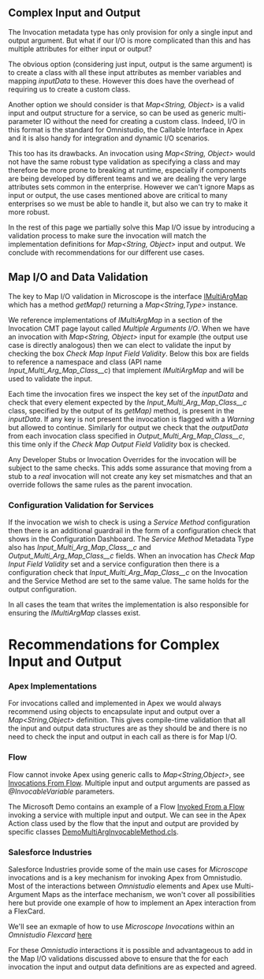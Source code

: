 ## Complex Input and Output

The Invocation metadata type has only provision for only a single input and output argument. But what if our I/O is more complicated than this and has multiple attributes for either input or output? 

The obvious option (considering just input, output is the same argument) is to create a class with all these input attributes as member variables and mapping *inputData* to these. However this does have the overhead of requiring us to create a custom class.

Another option we should consider is that *Map<String, Object>* is a valid input and output structure for a service, so can be used as generic multi-parameter IO without the need for creating a custom class. 
Indeed, I/O in this format is the standard for Omnistudio, the Callable Interface in Apex and it is also handy for integration and dynamic I/O scenarios.

This too has its drawbacks. An invocation using *Map<String, Object>* would not have the same robust type validation as specifying a class and may therefore be more prone to breaking at runtime, especially if components are being developed by different teams and we are dealing the very large attributes sets common in the enterprise. However we can't ignore Maps as input or output, the use cases mentioned above are critical to many enterprises so we must be able to handle it, but also we can try to make it more robust.

In the rest of this page we partially solve this Map I/O issue by introducing a validation process to make sure the invocation will match the implementation definitions for *Map<String, Object>* input and output. We conclude with recommendations for our different use cases.

## Map I/O and Data Validation

The key to Map I/O validation in Microscope is the interface [IMultiArgMap](https://github.com/kevinhenryburke/frictionless/blob/master/serviceBase/force-app/Framework/interfaces/IMultiArgMap.cls) which has a method *getMap()* returning a *Map<String,Type>* instance. 

We reference implementations of *IMultiArgMap* in a section of the Invocation CMT page layout called *Multiple Arguments I/O*. When we have an invocation with *Map<String, Object>* input for example (the output use case is directly analogous) then we can elect to validate the input by checking the box *Check Map Input Field Validity*. 
Below this box are fields to reference a namespace and class (API name *Input_Multi_Arg_Map_Class__c*) that implement  *IMultiArgMap* and will be used to validate the input.

Each time the invocation fires we inspect the key set of the *inputData* and check that every element expected by the *Input_Multi_Arg_Map_Class__c* class, specified by the output of its *getMap)* method, is present in the *inputData*. If any key is not present the invocation is flagged with a *Warning* but allowed to continue. Similarly for output we check that the *outputData* from each invocation class specified in *Output_Multi_Arg_Map_Class__c*, this time only if the *Check Map Output Field Validity* box is checked.

Any Developer Stubs or Invocation Overrides for the invocation will be subject to the same checks. This adds some assurance that moving from a stub to a *real* invocation will not create any key set mismatches and that an override follows the same rules as the parent invocation.


### Configuration Validation for Services

If the invocation we wish to check is using a *Service Method* configuration then there is an additional guardrail in the form of a configuration check that shows in the Configuration Dashboard. The  *Service Method* Metadata Type also has *Input_Multi_Arg_Map_Class__c* and *Output_Multi_Arg_Map_Class__c* fields. When an invocation has *Check Map Input Field Validity* set and a service configuration then there is a configuration check that *Input_Multi_Arg_Map_Class__c* on the Invocation and the Service Method are set to the same value. The same holds for the output configuration.

In all cases the team that writes the implementation is also responsible for ensuring the *IMultiArgMap* classes exist.


# Recommendations for Complex Input and Output

### Apex Implementations
For invocations called and implemented in Apex we would always recommend using objects to encapsulate input and output over a *Map<String,Object>* definition. This gives compile-time validation that all the input and output data structures are as they should be and there is no need to check the input and output in each call as there is for Map I/O.

### Flow
Flow cannot invoke Apex using generic calls to *Map<String,Object>*, see [Invocations From Flow](./InvocationFromFlow.md). Multiple input and output arguments are passed as *@InvocableVariable* parameters. 

The Microsoft Demo contains an example of a Flow [Invoked From a Flow](https://github.com/kevinhenryburke/frictionless/blob/master/demo/force-app/flows/Demo_Multi_Arg/Demo_Multi_Arg.flow-meta.xml) invoking a service with multiple input and output. We can see in the Apex Action class used by the flow that the input and output are provided by specific classes [DemoMultiArgInvocableMethod.cls](https://github.com/kevinhenryburke/frictionless/blob/master/demo/force-app/flows/Demo_Multi_Arg/classes/DemoMultiArgInvocableMethod.cls).

### Salesforce Industries

Salesforce Industries provide some of the main use cases for *Microscope* invocations and is a key mechanism for invoking Apex from Omnistudio. Most of the interactions between *Omnistudio* elements and Apex use Multi-Argument Maps as the interface mechanism, we won't cover all possibilities here but provide one example of how to implement an Apex interaction from a FlexCard. 

We'll see an exmaple of how to use *Microscope Invocations* within an *Omnistudio Flexcard* [here](./IndustryIO.md)

For these *Omnistudio* interactions it is possible and advantageous to add in the Map I/O validations discussed above to ensure that the for each invocation the input and output data definitions are as expected and agreed.

